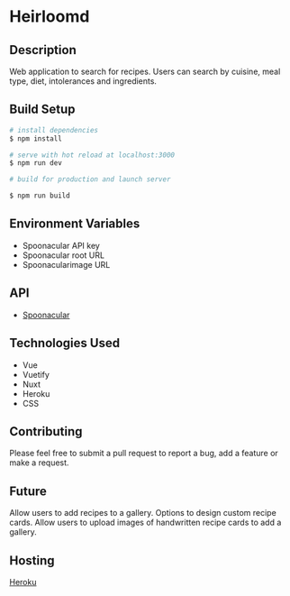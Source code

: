 # Heirloomd

## Description
Web application to search for recipes. Users can search by cuisine, meal type, diet, intolerances and ingredients. 

## Build Setup

```bash
# install dependencies
$ npm install

# serve with hot reload at localhost:3000
$ npm run dev

# build for production and launch server

$ npm run build
```

## Environment Variables
* Spoonacular API key
* Spoonacular root URL
* Spoonacularimage URL

## API
* [Spoonacular](https://spoonacular.com/food-api)

## Technologies Used
* Vue
* Vuetify
* Nuxt
* Heroku
* CSS

## Contributing
Please feel free to submit a pull request to report a bug, add a feature or make a request.

## Future
Allow users to add recipes to a gallery. 
Options to design custom recipe cards. 
Allow users to upload images of handwritten recipe cards to add a gallery. 

## Hosting

[Heroku](https://heirloomd.herokuapp.com/)